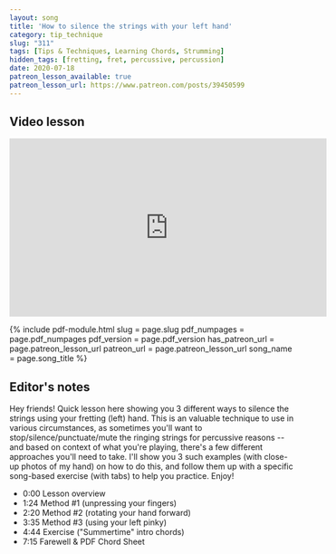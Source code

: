 ```yaml
---
layout: song
title: 'How to silence the strings with your left hand'
category: tip_technique
slug: "311"
tags: [Tips & Techniques, Learning Chords, Strumming]
hidden_tags: [fretting, fret, percussive, percussion]
date: 2020-07-18
patreon_lesson_available: true
patreon_lesson_url: https://www.patreon.com/posts/39450599
---
```


## Video lesson

<!-- Coming soon! -->

<iframe width="560" height="315" src="https://www.youtube.com/embed/_JjZ2pZc3l8" frameborder="0" allow="accelerometer; autoplay; encrypted-media; gyroscope; picture-in-picture" allowfullscreen></iframe>

{% include pdf-module.html
     slug = page.slug
     pdf_numpages = page.pdf_numpages
     pdf_version = page.pdf_version
     has_patreon_url = page.patreon_lesson_url
     patreon_url = page.patreon_lesson_url
     song_name = page.song_title %}

## Editor's notes

Hey friends! Quick lesson here showing you 3 different ways to silence the strings using your fretting (left) hand. This is an valuable technique to use in various circumstances, as sometimes you'll want to stop/silence/punctuate/mute the ringing strings for percussive reasons -- and based on context of what you're playing, there's a few different approaches you'll need to take. I'll show you 3 such examples (with close-up photos of my hand) on how to do this, and follow them up with a specific song-based exercise (with tabs) to help you practice. Enjoy!

- 0:00 Lesson overview
- 1:24 Method #1 (unpressing your fingers)
- 2:20 Method #2 (rotating your hand forward)
- 3:35 Method #3 (using your left pinky)
- 4:44 Exercise ("Summertime" intro chords)
- 7:15 Farewell & PDF Chord Sheet
